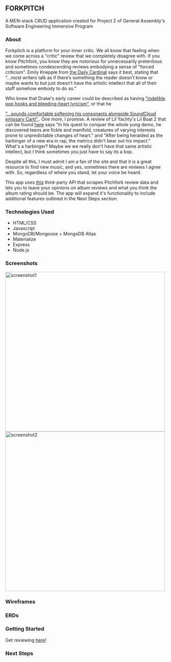 ## FORKPITCH

A MEN-stack CRUD application created for Project 2 of General Assembly's Software Engineering Immersive Program

### About
Forkpitch is a platform for your inner critic. We all know that feeling when we come across a "critic" review that we completely disagree with. If you know Pitchfork, you know they are notorious for unnecessarily pretentious and sometimes condescending reviews embodying a sense of "forced criticism". Emily Knepple from [the Daily Cardinal](https://www.dailycardinal.com/article/2020/02/pitchforks-pretentious-problem) says it best, stating that "...most writers talk as if there’s something the reader doesn’t know or maybe wants to but just doesn’t have the artistic intellect that all of their staff somehow embody to do so." 

Who knew that Drake's early career could be described as having ["indelible pop hooks and bleeding-heart lyricism"](https://pitchfork.com/artists/27950-drake/), or that he 

["...sounds comfortable softening his consonants alongside SoundCloud emissary Carti".](https://pitchfork.com/reviews/albums/drake-dark-lane-demo-tapes/). One more, I promise. A review of Lil Yachty's Lil Boat 2 that can be found [here](https://pitchfork.com/reviews/albums/lil-yachty-lil-boat-2/) says "In his quest to conquer the whole yung demo, he discovered teens are fickle and manifold, creatures of varying interests prone to unpredictable changes of heart." and "After being heralded as the harbinger of a new era in rap, the metrics didn’t bear out his impact." What's a harbinger? Maybe we we really don't have that same artistic intellect, but I think sometimes you just have to say its a bop. 

Despite all this, I must admit I am a fan of the site and that it is a great resource to find new music, and yes, sometimes there are reviews I agree with. So, regardless of where you stand, let your voice be heard.

This app uses [this](https://github.com/omardelarosa/pitchfork-npm) third-party API that scrapes Pitchfork review data and lets you to leave your opinions on album reviews and what you think the album rating should be. The app will expand it's functionality to include additional features outlined in the Next Steps section.

### Technologies Used
- HTML/CSS
- Javascript 
- MongoDB/Mongoose + MongoDB Atlas
- Materialize 
- Express
- Node.js 

### Screenshots

<img src="/images/screenshot1.png" alt="screenshot1" width="500"/>
<img src="/images/screenshot2.png" alt="screenshot2" width="500"/>

### Wireframes 

### ERDs

### Getting Started 
Get reviewing [here](https://forkpitch.herokuapp.com)!

### Next Steps 